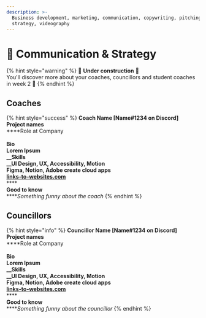 ```yaml
---
description: >-
  Business development, marketing, communication, copywriting, pitching,
  strategy, videography
---
```


# 🦄 Communication & Strategy

{% hint style="warning" %}
🚧 **Under construction** 🚧 \
You'll discover more about your coaches, councillors and student coaches in week 2 🥳
{% endhint %}

## Coaches

{% hint style="success" %}
**Coach Name \[Name#1234 on Discord]**\
**Project names**\
****Role at Company\
\
**Bio**\
****Lorem Ipsum\
__**Skills**\
__UI Design, UX, Accessibility, Motion\
Figma, Notion, Adobe create cloud apps\
[**links-to-websites.com**](https://osoc.be)****\
****\
**Good to know**\
****_Something funny about the coach_
{% endhint %}

## Councillors

{% hint style="info" %}
**Councillor Name \[Name#1234 on Discord]**\
**Project names**\
****Role at Company\
\
**Bio**\
****Lorem Ipsum\
__**Skills**\
__UI Design, UX, Accessibility, Motion\
Figma, Notion, Adobe create cloud apps\
[**links-to-websites.com**](https://osoc.be)****\
****\
**Good to know**\
****_Something funny about the councillor_
{% endhint %}
